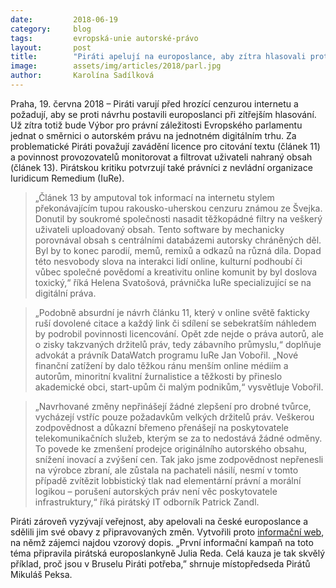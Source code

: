 ```yaml
---
date:         2018-06-19
category:     blog
tags:         evropská-unie autorské-právo
layout:       post
title:        "Piráti apelují na europoslance, aby zítra hlasovali proti návrhu na zavedení cenzury internetu"
image:        assets/img/articles/2018/parl.jpg
author:       Karolína Sadílková
---
```


Praha, 19. června 2018 – Piráti varují před hrozící cenzurou internetu a požadují, aby se proti návrhu postavili europoslanci při zítřejším hlasování. Už zítra totiž bude Výbor pro právní záležitosti Evropského parlamentu jednat o směrnici o autorském právu na jednotném digitálním trhu. Za problematické Piráti považují zavádění licence pro citování textu (článek 11) a povinnost provozovatelů monitorovat a filtrovat uživateli nahraný obsah (článek 13). Pirátskou kritiku potvrzují také právníci z nevládní organizace Iuridicum Remedium (IuRe).

> „Článek 13 by amputoval tok informací na internetu stylem překonávajícím tupou rakousko-uherskou cenzuru známou ze Švejka. Donutil by soukromé společnosti nasadit těžkopádné filtry na veškerý uživateli uploadovaný obsah. Tento software by mechanicky porovnával obsah s centrálními databázemi autorsky chráněných děl. Byl by to konec parodií, memů, remixů a odkazů na různá díla. Dopad této nesvobody slova na interakci lidí online, kulturní podhoubí či vůbec společné povědomí a kreativitu online komunit by byl doslova toxický,“ říká Helena Svatošová, právnička IuRe specializující se na digitální práva.

> „Podobně absurdní je návrh článku 11, který v online světě fakticky ruší dovolené citace a každý link či sdílení se sebekratším náhledem by podrobil povinnosti licencování. Opět zde nejde o práva autorů, ale o zisky takzvaných držitelů práv, tedy zábavního průmyslu,“ doplňuje advokát a právník DataWatch programu IuRe Jan Vobořil. „Nové finanční zatížení by dalo těžkou ránu menším online médiím a autorům, minoritní kvalitní žurnalistice a těžkosti by přineslo akademické obci, start-upům či malým podnikům,“ vysvětluje Vobořil.

> „Navrhované změny nepřinášejí žádné zlepšení pro drobné tvůrce, vycházejí vstříc pouze požadavkům velkých držitelů práv. Veškerou zodpovědnost a důkazní břemeno přenášejí na poskytovatele telekomunikačních služeb, kterým se za to nedostává žádné odměny. To povede ke zmenšení prodejce originálního autorského obsahu, snížení inovací a zvýšení cen. Tak jako jsme zodpovědnost nepřenesli na výrobce zbraní, ale zůstala na pachateli násilí, nesmí v tomto případě zvítězit lobbistický tlak nad elementární právní a morální logikou – porušení autorských práv není věc poskytovatele infrastruktury,“ říká pirátský IT odborník Patrick Zandl.

Piráti zároveň vyzývají veřejnost, aby apelovali na české europoslance a sdělili jim své obavy z připravovaných změn. Vytvořili proto [informační web](https://zachraninternet.cz/), na němž zájemci najdou vzorový dopis. „První informační kampaň na toto téma připravila pirátská europoslankyně Julia Reda. Celá kauza je tak skvělý příklad, proč jsou v Bruselu Piráti potřeba,” shrnuje místopředseda Pirátů Mikuláš Peksa.
